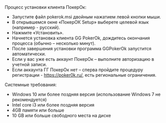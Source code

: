 Процесс установки клиента ПокерОк:
* Запустите файл pokerok.msi двойным нажатием левой кнопки мыши.
* В открывшемся окне «ПокерОК Setup» выберете целевой язык (например - русский).
* Нажмите «Установить».
* Начнется установка клиента GG PokerOk, дождитесь окончания процесса (обычно – несколько минут).
* После завершения установки программа GGPokerOk запустится автоматически.
* Если у вас уже есть аккаунт ПокерОк – выполните авторизацию в учетной записи.
* Если аккаунта ГГ ПокерОк нет – сперва пройдите процедуру регистрации - https://poker0k.ru/, есть региональные ограничения.

Системные требования:
* Windows 10 или более поздняя версия (использование Windows 7 не рекомендуется)
* Intel core i3 или более поздняя версия
* 4GB памяти или больше
* 10 GB или больше свободного места на диске
